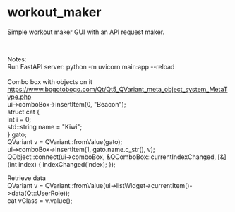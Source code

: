 # workout_maker

Simple workout maker GUI with an API request maker.

<br>

Notes:<br>
Run FastAPI server: python -m uvicorn main:app --reload<br>
<br>
Combo box with objects on it<br>
https://www.bogotobogo.com/Qt/Qt5_QVariant_meta_object_system_MetaType.php<br>
ui->comboBox->insertItem(0, "Beacon");<br>
struct cat {<br>
    int i = 0;<br>
    std::string name = "Kiwi";<br>
} gato;<br>
QVariant v = QVariant::fromValue(gato);<br>
ui->comboBox->insertItem(1, gato.name.c_str(), v);<br>
QObject::connect(ui->comboBox, &QComboBox::currentIndexChanged, [&](int index) { indexChanged(index); });<br>

Retrieve data<br>
QVariant v = QVariant::fromValue(ui->listWidget->currentItem()->data(Qt::UserRole));<br>
cat vClass = v.value<cat>();<br>

